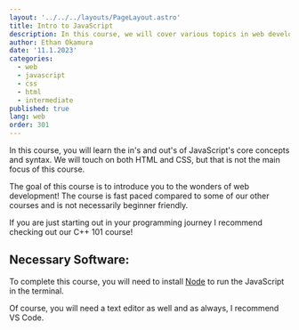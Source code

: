```yaml
---
layout: '../../../layouts/PageLayout.astro'
title: Intro to JavaScript
description: In this course, we will cover various topics in web development.
author: Ethan Okamura
date: '11.1.2023'
categories:
  - web
  - javascript
  - css
  - html
  - intermediate
published: true
lang: web
order: 301
---
```

In this course, you will learn the in's and out's of JavaScript's core concepts and syntax. We will touch on both HTML and CSS, but that is not the main focus of this course.

The goal of this course is to introduce you to the wonders of web development! The course is fast paced compared to some of our other courses and is not necessarily beginner friendly. 

If you are just starting out in your programming journey I recommend checking out our C++ 101 course!

## Necessary Software:
To complete this course, you will need to install [Node](https://nodejs.org/en/download) to run the JavaScript in the terminal.

Of course, you will need a text editor as well and as always, I recommend VS Code.
